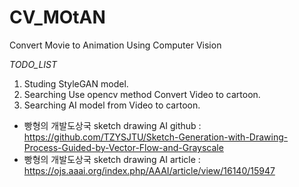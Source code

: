 # CV_MOtAN
Convert Movie to Animation Using Computer Vision 


*TODO_LIST*

1. Studing StyleGAN model.
2. Searching Use opencv method Convert Video to cartoon.
3. Searching AI model from Video to cartoon.

* 빵형의 개발도상국 sketch drawing AI github : https://github.com/TZYSJTU/Sketch-Generation-with-Drawing-Process-Guided-by-Vector-Flow-and-Grayscale
* 빵형의 개발도상국 sketch drawing AI article : https://ojs.aaai.org/index.php/AAAI/article/view/16140/15947
